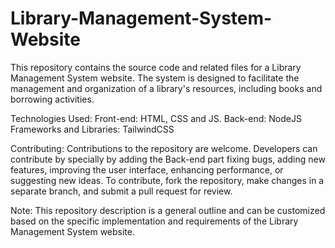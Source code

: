# Library-Management-System-Website
This repository contains the source code and related files for a Library Management System website. The system is designed to facilitate the management and organization of a library's resources, including books and borrowing activities.

Technologies Used:
Front-end: HTML, CSS and JS.
Back-end: NodeJS
Frameworks and Libraries: TailwindCSS

Contributing:
Contributions to the repository are welcome. Developers can contribute by specially by adding the Back-end part fixing bugs, adding new features, improving the user interface, enhancing performance, or suggesting new ideas. To contribute, fork the repository, make changes in a separate branch, and submit a pull request for review.

Note: This repository description is a general outline and can be customized based on the specific implementation and requirements of the Library Management System website.
